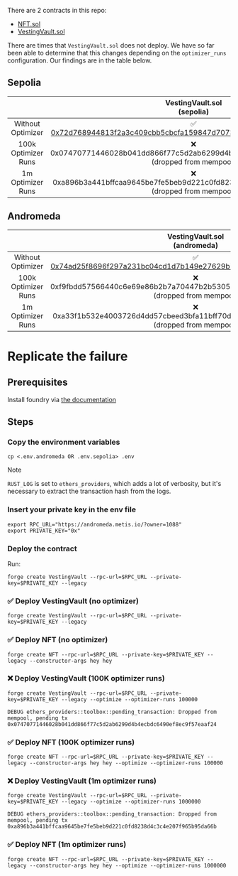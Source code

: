 There are 2 contracts in this repo:

- [NFT.sol](./src/NFT.sol)
- [VestingVault.sol](./src/VestingVault.sol)

There are times that `VestingVault.sol` does not deploy. We have so far been able to determine that this changes depending on the `optimizer_runs` configuration. Our findings are in the table below.

## Sepolia

|                     |                                                                                VestingVault.sol<br/> (sepolia)                                                                                 |                                                                                     NFT.sol<br/> (sepolia)                                                                                     |
| :-----------------: | :--------------------------------------------------------------------------------------------------------------------------------------------------------------------------------------------: | :--------------------------------------------------------------------------------------------------------------------------------------------------------------------------------------------: |
|  Without Optimizer  | ✅ <br/> [0x72d768944813f2a3c409cbb5cbcfa159847d7073f082b2cdf7016bb5d1ef5182](https://sepolia-explorer.metisdevops.link/tx/0x72d768944813f2a3c409cbb5cbcfa159847d7073f082b2cdf7016bb5d1ef5182) | ✅<br/> [0xfccb5e072ef11f5d8ac844c1a36f73e371747640fc2fd203d7e873d9bd4c1ce7](https://sepolia-explorer.metisdevops.link/tx/0xfccb5e072ef11f5d8ac844c1a36f73e371747640fc2fd203d7e873d9bd4c1ce7)  |
| 100k Optimizer Runs |                                               ❌<br/> 0x07470771446028b041dd866f77c5d2ab6299d4b4ecbdc6490ef8ec9f57eaaf24 (dropped from mempool)                                                | ✅<br/> [0x3a08ce74ba1610ab4ace5ecacb26d2cbd539da8f20ef31913c41f555a93350f8](https://sepolia-explorer.metisdevops.link/tx/0x3a08ce74ba1610ab4ace5ecacb26d2cbd539da8f20ef31913c41f555a93350f8)  |
|  1m Optimizer Runs  |                                               ❌ <br/> 0xa896b3a441bffcaa9645be7fe5beb9d221c0fd8238d4c3c4e207f965b95da66b (dropped from mempool)                                               | ✅ <br/> [0x6717c616c5a62f6c75f8965cb4913473e08c23dc848dff6fabd4ede3c68e9fd9](https://sepolia-explorer.metisdevops.link/tx/0x6717c616c5a62f6c75f8965cb4913473e08c23dc848dff6fabd4ede3c68e9fd9) |

## Andromeda

|                     |                                                                            VestingVault.sol<br/> (andromeda)                                                                             |                                                                                     NFT.sol<br/> (andromeda)                                                                                     |
| :-----------------: | :--------------------------------------------------------------------------------------------------------------------------------------------------------------------------------------: | :----------------------------------------------------------------------------------------------------------------------------------------------------------------------------------------------: |
|  Without Optimizer  | ✅ <br/> [0x74ad25f8696f297a231bc04cd1d7b149e27629b7e3db33269b5cad7ec923b6b9](https://andromeda-explorer.metis.io/tx/0x74ad25f8696f297a231bc04cd1d7b149e27629b7e3db33269b5cad7ec923b6b9) |     ✅ <br/> [0xd6524bdd36b6ce130a65a2516701dbe3e56366dc1bf4300a9bb4001a947fbb83](https://andromeda-explorer.metis.io/tx/0xd6524bdd36b6ce130a65a2516701dbe3e56366dc1bf4300a9bb4001a947fbb83)     |
| 100k Optimizer Runs |                                            ❌ <br/> 0xf9fbdd57566440c6e69e86b2b7a70447b2b5305a3e16e7558d861f82d73b2908 (dropped from mempool)                                            | ✅ <br/> [0x38dbfcd59bcb011d3fd82c191060c41c70df85ea31ee42cc419053b6eea7c40c](https://andromeda-explorer.metisdevops.link/tx/0x38dbfcd59bcb011d3fd82c191060c41c70df85ea31ee42cc419053b6eea7c40c) |
|  1m Optimizer Runs  |                                            ❌ <br/> 0xa33f1b532e4003726d4dd57cbeed3bfa11bff70db291ad6b377dbd725574be56 (dropped from mempool)                                            | ✅ <br/> [0x733716aedc88ca8a5a0fa47a81ecc9acb65737a9f901ecd64981e1c454a0b632](https://andromeda-explorer.metisdevops.link/tx/0x733716aedc88ca8a5a0fa47a81ecc9acb65737a9f901ecd64981e1c454a0b632) |

# Replicate the failure

## Prerequisites

Install foundry via [the documentation](https://book.getfoundry.sh/getting-started/installation)

## Steps

### Copy the environment variables

```
cp <.env.andromeda OR .env.sepolia> .env
```

> [!NOTE]
>
> `RUST_LOG` is set to `ethers_providers`, which adds a lot of verbosity, but it's necessary to extract the transaction hash from the logs.

### Insert your private key in the env file

```
export RPC_URL="https://andromeda.metis.io/?owner=1088"
export PRIVATE_KEY="0x"
```

### Deploy the contract

Run:

```
forge create VestingVault --rpc-url=$RPC_URL --private-key=$PRIVATE_KEY --legacy
```

### ✅ Deploy VestingVault (no optimizer)

```
forge create VestingVault --rpc-url=$RPC_URL --private-key=$PRIVATE_KEY --legacy
```

### ✅ Deploy NFT (no optimizer)

```
forge create NFT --rpc-url=$RPC_URL --private-key=$PRIVATE_KEY --legacy --constructor-args hey hey
```

### ❌ Deploy VestingVault (100K optimizer runs)

```
forge create VestingVault --rpc-url=$RPC_URL --private-key=$PRIVATE_KEY --legacy --optimize --optimizer-runs 100000
```

```
DEBUG ethers_providers::toolbox::pending_transaction: Dropped from mempool, pending tx 0x07470771446028b041dd866f77c5d2ab6299d4b4ecbdc6490ef8ec9f57eaaf24
```

### ✅ Deploy NFT (100K optimizer runs)

```
forge create NFT --rpc-url=$RPC_URL --private-key=$PRIVATE_KEY --legacy --constructor-args hey hey --optimize --optimizer-runs 100000
```

### ❌ Deploy VestingVault (1m optimizer runs)

```
forge create VestingVault --rpc-url=$RPC_URL --private-key=$PRIVATE_KEY --legacy --optimize --optimizer-runs 1000000
```

```
DEBUG ethers_providers::toolbox::pending_transaction: Dropped from mempool, pending tx 0xa896b3a441bffcaa9645be7fe5beb9d221c0fd8238d4c3c4e207f965b95da66b
```

### ✅ Deploy NFT (1m optimizer runs)

```
forge create NFT --rpc-url=$RPC_URL --private-key=$PRIVATE_KEY --legacy --constructor-args hey hey --optimize --optimizer-runs 1000000
```
